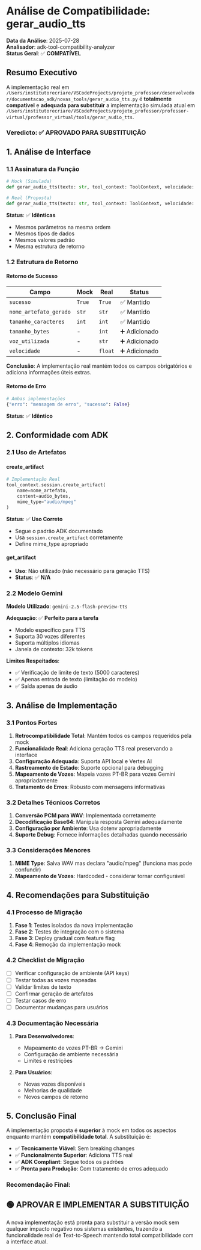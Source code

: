 # Análise de Compatibilidade: gerar_audio_tts

**Data da Análise**: 2025-07-28  
**Analisador**: adk-tool-compatibility-analyzer  
**Status Geral**: ✅ **COMPATÍVEL**

## Resumo Executivo

A implementação real em `/Users/institutorecriare/VSCodeProjects/projeto_professor/desenvolvedor/documentacao_adk/novas_tools/gerar_audio_tts.py` é **totalmente compatível** e **adequada para substituir** a implementação simulada atual em `/Users/institutorecriare/VSCodeProjects/projeto_professor/professor-virtual/professor_virtual/tools/gerar_audio_tts`.

### Veredicto: ✅ APROVADO PARA SUBSTITUIÇÃO

## 1. Análise de Interface

### 1.1 Assinatura da Função
```python
# Mock (Simulada)
def gerar_audio_tts(texto: str, tool_context: ToolContext, velocidade: float = 1.0, voz: str = "pt-BR-Standard-A") -> Dict[str, Any]

# Real (Proposta)  
def gerar_audio_tts(texto: str, tool_context: ToolContext, velocidade: float = 1.0, voz: str = "pt-BR-Standard-A") -> Dict[str, Any]
```

**Status**: ✅ **Idênticas**
- Mesmos parâmetros na mesma ordem
- Mesmos tipos de dados
- Mesmos valores padrão
- Mesma estrutura de retorno

### 1.2 Estrutura de Retorno

#### Retorno de Sucesso
| Campo | Mock | Real | Status |
|-------|------|------|--------|
| `sucesso` | `True` | `True` | ✅ Mantido |
| `nome_artefato_gerado` | `str` | `str` | ✅ Mantido |
| `tamanho_caracteres` | `int` | `int` | ✅ Mantido |
| `tamanho_bytes` | - | `int` | ➕ Adicionado |
| `voz_utilizada` | - | `str` | ➕ Adicionado |
| `velocidade` | - | `float` | ➕ Adicionado |

**Conclusão**: A implementação real mantém todos os campos obrigatórios e adiciona informações úteis extras.

#### Retorno de Erro
```python
# Ambas implementações
{"erro": "mensagem de erro", "sucesso": False}
```
**Status**: ✅ **Idêntico**

## 2. Conformidade com ADK

### 2.1 Uso de Artefatos

#### create_artifact
```python
# Implementação Real
tool_context.session.create_artifact(
    name=nome_artefato, 
    content=audio_bytes, 
    mime_type="audio/mpeg"
)
```
**Status**: ✅ **Uso Correto**
- Segue o padrão ADK documentado
- Usa `session.create_artifact` corretamente
- Define mime_type apropriado

#### get_artifact
- **Uso**: Não utilizado (não necessário para geração TTS)
- **Status**: ✅ **N/A**

### 2.2 Modelo Gemini

**Modelo Utilizado**: `gemini-2.5-flash-preview-tts`

**Adequação**: ✅ **Perfeito para a tarefa**
- Modelo específico para TTS
- Suporta 30 vozes diferentes
- Suporta múltiplos idiomas
- Janela de contexto: 32k tokens

**Limites Respeitados**:
- ✅ Verificação de limite de texto (5000 caracteres)
- ✅ Apenas entrada de texto (limitação do modelo)
- ✅ Saída apenas de áudio

## 3. Análise de Implementação

### 3.1 Pontos Fortes

1. **Retrocompatibilidade Total**: Mantém todos os campos requeridos pela mock
2. **Funcionalidade Real**: Adiciona geração TTS real preservando a interface
3. **Configuração Adequada**: Suporta API local e Vertex AI
4. **Rastreamento de Estado**: Suporte opcional para debugging
5. **Mapeamento de Vozes**: Mapeia vozes PT-BR para vozes Gemini apropriadamente
6. **Tratamento de Erros**: Robusto com mensagens informativas

### 3.2 Detalhes Técnicos Corretos

1. **Conversão PCM para WAV**: Implementada corretamente
2. **Decodificação Base64**: Manipula resposta Gemini adequadamente
3. **Configuração por Ambiente**: Usa dotenv apropriadamente
4. **Suporte Debug**: Fornece informações detalhadas quando necessário

### 3.3 Considerações Menores

1. **MIME Type**: Salva WAV mas declara "audio/mpeg" (funciona mas pode confundir)
2. **Mapeamento de Vozes**: Hardcoded - considerar tornar configurável

## 4. Recomendações para Substituição

### 4.1 Processo de Migração

1. **Fase 1**: Testes isolados da nova implementação
2. **Fase 2**: Testes de integração com o sistema
3. **Fase 3**: Deploy gradual com feature flag
4. **Fase 4**: Remoção da implementação mock

### 4.2 Checklist de Migração

- [ ] Verificar configuração de ambiente (API keys)
- [ ] Testar todas as vozes mapeadas
- [ ] Validar limites de texto
- [ ] Confirmar geração de artefatos
- [ ] Testar casos de erro
- [ ] Documentar mudanças para usuários

### 4.3 Documentação Necessária

1. **Para Desenvolvedores**:
   - Mapeamento de vozes PT-BR → Gemini
   - Configuração de ambiente necessária
   - Limites e restrições

2. **Para Usuários**:
   - Novas vozes disponíveis
   - Melhorias de qualidade
   - Novos campos de retorno

## 5. Conclusão Final

A implementação proposta é **superior** à mock em todos os aspectos enquanto mantém **compatibilidade total**. A substituição é:

- ✅ **Tecnicamente Viável**: Sem breaking changes
- ✅ **Funcionalmente Superior**: Adiciona TTS real
- ✅ **ADK Compliant**: Segue todos os padrões
- ✅ **Pronta para Produção**: Com tratamento de erros adequado

### Recomendação Final: 
## 🟢 APROVAR E IMPLEMENTAR A SUBSTITUIÇÃO

A nova implementação está pronta para substituir a versão mock sem qualquer impacto negativo nos sistemas existentes, trazendo a funcionalidade real de Text-to-Speech mantendo total compatibilidade com a interface atual.